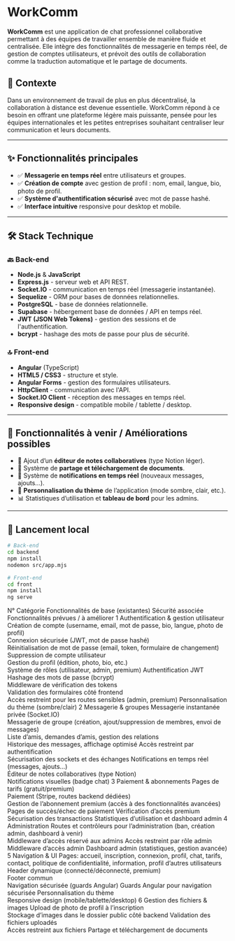 # WorkComm

**WorkComm** est une application de chat professionnel collaborative permettant à des équipes de travailler ensemble de manière fluide et centralisée. Elle intègre des fonctionnalités de messagerie en temps réel, de gestion de comptes utilisateurs, et prévoit des outils de collaboration comme la traduction automatique et le partage de documents.

## 🧠 Contexte

Dans un environnement de travail de plus en plus décentralisé, la collaboration à distance est devenue essentielle. WorkComm répond à ce besoin en offrant une plateforme légère mais puissante, pensée pour les équipes internationales et les petites entreprises souhaitant centraliser leur communication et leurs documents.

---

## ✨ Fonctionnalités principales

- ✅ **Messagerie en temps réel** entre utilisateurs et groupes.
- ✅ **Création de compte** avec gestion de profil : nom, email, langue, bio, photo de profil.
- ✅ **Système d'authentification sécurisé** avec mot de passe hashé.
- ✅ **Interface intuitive** responsive pour desktop et mobile.

---

## 🛠️ Stack Technique

### 🔙 Back-end

- **Node.js** & **JavaScript**
- **Express.js** - serveur web et API REST.
- **Socket.IO** - communication en temps réel (messagerie instantanée).
- **Sequelize** - ORM pour bases de données relationnelles.
- **PostgreSQL** - base de données relationnelle.
- **Supabase** - hébergement base de données / API en temps réel.
- **JWT (JSON Web Tokens)** - gestion des sessions et de l'authentification.
- **bcrypt** - hashage des mots de passe pour plus de sécurité.

### 🔝 Front-end

- **Angular** (TypeScript)
- **HTML5 / CSS3** - structure et style.
- **Angular Forms** - gestion des formulaires utilisateurs.
- **HttpClient** - communication avec l'API.
- **Socket.IO Client** - réception des messages en temps réel.
- **Responsive design** - compatible mobile / tablette / desktop.

---

## 📌 Fonctionnalités à venir / Améliorations possibles

- 📄 Ajout d’un **éditeur de notes collaboratives** (type Notion léger).
- 📎 Système de **partage et téléchargement de documents**.
- 🔔 Système de **notifications en temps réel** (nouveaux messages, ajouts…).
- 🎨 **Personnalisation du thème** de l’application (mode sombre, clair, etc.).
- 📊 Statistiques d’utilisation et **tableau de bord** pour les admins.

---

## 🚀 Lancement local

```bash
# Back-end
cd backend
npm install
nodemon src/app.mjs

# Front-end
cd front
npm install
ng serve

```


N°	Catégorie	Fonctionnalités de base (existantes)	Sécurité associée	Fonctionnalités prévues / à améliorer
1	Authentification & gestion utilisateur	Création de compte (username, email, mot de passe, bio, langue, photo de profil) <br> Connexion sécurisée (JWT, mot de passe hashé) <br> Réinitialisation de mot de passe (email, token, formulaire de changement) <br> Suppression de compte utilisateur <br> Gestion du profil (édition, photo, bio, etc.) <br> Système de rôles (utilisateur, admin, premium)	Authentification JWT <br> Hashage des mots de passe (bcrypt) <br> Middleware de vérification des tokens <br> Validation des formulaires côté frontend <br> Accès restreint pour les routes sensibles (admin, premium)	Personnalisation du thème (sombre/clair)
2	Messagerie & groupes	Messagerie instantanée privée (Socket.IO) <br> Messagerie de groupe (création, ajout/suppression de membres, envoi de messages) <br> Liste d’amis, demandes d’amis, gestion des relations <br> Historique des messages, affichage optimisé	Accès restreint par authentification <br> Sécurisation des sockets et des échanges	Notifications en temps réel (messages, ajouts…) <br> Éditeur de notes collaboratives (type Notion) <br> Notifications visuelles (badge chat)
3	Paiement & abonnements	Pages de tarifs (gratuit/premium) <br> Paiement (Stripe, routes backend dédiées) <br> Gestion de l’abonnement premium (accès à des fonctionnalités avancées) <br> Pages de succès/échec de paiement	Vérification d’accès premium <br> Sécurisation des transactions	Statistiques d’utilisation et dashboard admin
4	Administration	Routes et contrôleurs pour l’administration (ban, création admin, dashboard à venir) <br> Middleware d’accès réservé aux admins	Accès restreint par rôle admin <br> Middleware d’accès admin	Dashboard admin (statistiques, gestion avancée)
5	Navigation & UI	Pages: accueil, inscription, connexion, profil, chat, tarifs, contact, politique de confidentialité, information, profil d’autres utilisateurs <br> Header dynamique (connecté/déconnecté, premium) <br> Footer commun <br> Navigation sécurisée (guards Angular)	Guards Angular pour navigation sécurisée	Personnalisation du thème <br> Responsive design (mobile/tablette/desktop)
6	Gestion des fichiers & images	Upload de photo de profil à l’inscription <br> Stockage d’images dans le dossier public côté backend	Validation des fichiers uploadés <br> Accès restreint aux fichiers	Partage et téléchargement de documents






